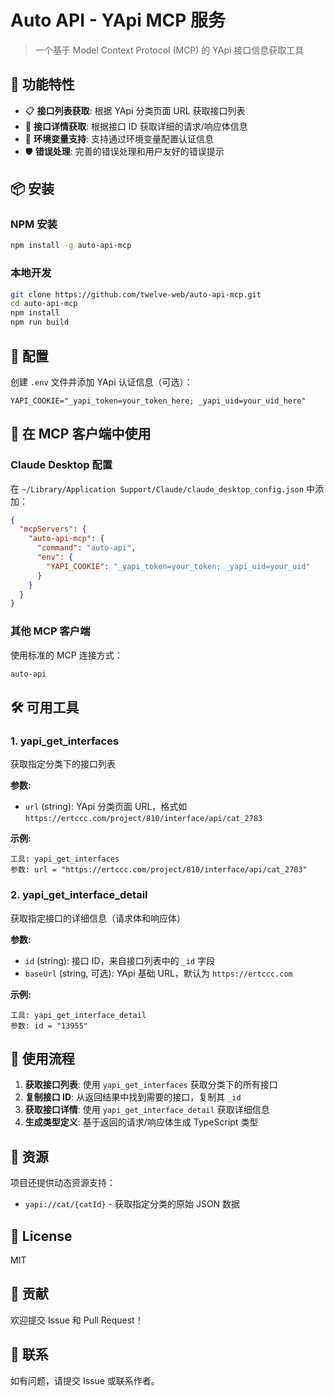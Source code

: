# Auto API - YApi MCP 服务

> 一个基于 Model Context Protocol (MCP) 的 YApi 接口信息获取工具

## 🚀 功能特性

- 📋 **接口列表获取**: 根据 YApi 分类页面 URL 获取接口列表
- 📝 **接口详情获取**: 根据接口 ID 获取详细的请求/响应体信息
- 🔧 **环境变量支持**: 支持通过环境变量配置认证信息
- 🛡️ **错误处理**: 完善的错误处理和用户友好的错误提示

## 📦 安装

### NPM 安装

```bash
npm install -g auto-api-mcp
```

### 本地开发

```bash
git clone https://github.com/twelve-web/auto-api-mcp.git
cd auto-api-mcp
npm install
npm run build
```

## 🔧 配置

创建 `.env` 文件并添加 YApi 认证信息（可选）：

```env
YAPI_COOKIE="_yapi_token=your_token_here; _yapi_uid=your_uid_here"
```

## 🎯 在 MCP 客户端中使用

### Claude Desktop 配置

在 `~/Library/Application Support/Claude/claude_desktop_config.json` 中添加：

```json
{
  "mcpServers": {
    "auto-api-mcp": {
      "command": "auto-api",
      "env": {
        "YAPI_COOKIE": "_yapi_token=your_token; _yapi_uid=your_uid"
      }
    }
  }
}
```

### 其他 MCP 客户端

使用标准的 MCP 连接方式：

```bash
auto-api
```

## 🛠️ 可用工具

### 1. yapi_get_interfaces

获取指定分类下的接口列表

**参数:**

- `url` (string): YApi 分类页面 URL，格式如 `https://ertccc.com/project/810/interface/api/cat_2783`

**示例:**

```
工具: yapi_get_interfaces
参数: url = "https://ertccc.com/project/810/interface/api/cat_2783"
```

### 2. yapi_get_interface_detail

获取指定接口的详细信息（请求体和响应体）

**参数:**

- `id` (string): 接口 ID，来自接口列表中的 `_id` 字段
- `baseUrl` (string, 可选): YApi 基础 URL，默认为 `https://ertccc.com`

**示例:**

```
工具: yapi_get_interface_detail
参数: id = "13955"
```

## 📖 使用流程

1. **获取接口列表**: 使用 `yapi_get_interfaces` 获取分类下的所有接口
2. **复制接口 ID**: 从返回结果中找到需要的接口，复制其 `_id`
3. **获取接口详情**: 使用 `yapi_get_interface_detail` 获取详细信息
4. **生成类型定义**: 基于返回的请求/响应体生成 TypeScript 类型

## 🔗 资源

项目还提供动态资源支持：

- `yapi://cat/{catId}` - 获取指定分类的原始 JSON 数据

## 📄 License

MIT

## 🤝 贡献

欢迎提交 Issue 和 Pull Request！

## 📧 联系

如有问题，请提交 Issue 或联系作者。
